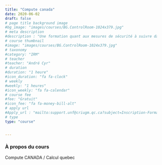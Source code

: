 ```yaml
---
title: "Compute canada"
date: 2020-06-02
draft: false
# page title background image
#bg_image: "images/courses/BG.ControlRoom-1024x379.jpg"
# meta description
#description : "Une formation quant aux mesures de sécurité à suivre dans un environnement comprenant un haut champ magnétique est obligatoire pour tous les membres de l’UNF."
# course thumbnail
#image: "images/courses/BG.ControlRoom-1024x379.jpg"
# taxonomy
#category: "IRM"
# teacher
#teacher: "André Cyr"
# duration
#duration: "1 heure"
#icon_duration: "fa fa-clock"
# weekly
#weekly: "1 heures"
#icon_weekly: "fa fa-calendar"
# course fee
#fee: "Gratuit"
#icon_fee: "fa fa-money-bill-alt"
# apply url
#Apply_url : "mailto:support.unf@criugm.qc.ca?subject=Inscription-Formation Safety Training"
# type
type: "course"


---
```



### À propos du cours

Compute CANADA / Calcul quebec
